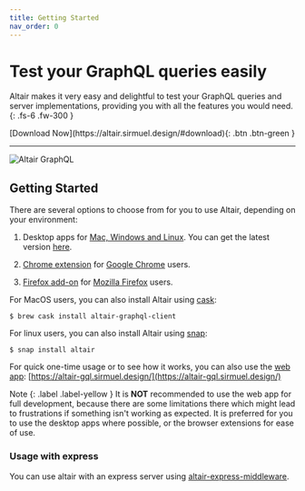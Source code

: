 ```yaml
---
title: Getting Started
nav_order: 0
---
```


# Test your GraphQL queries easily

Altair makes it very easy and delightful to test your GraphQL queries and server implementations, providing you with all the features you would need.
{: .fs-6 .fw-300 }

<span class="fs-6">
[Download Now](https://altair.sirmuel.design/#download){: .btn .btn-green }
</span>

---

![Altair GraphQL](/assets/img/app-shot.png)

## Getting Started

There are several options to choose from for you to use Altair, depending on your environment:

1. Desktop apps for [Mac, Windows and Linux](https://altair.sirmuel.design/). You can get the latest version [here](https://altair.sirmuel.design/#download).
1. [Chrome extension](https://chrome.google.com/webstore/detail/altair-graphql-client/flnheeellpciglgpaodhkhmapeljopja) for [Google Chrome](https://www.google.com/chrome/) users.

1. [Firefox add-on](https://addons.mozilla.org/en-US/firefox/addon/altair-graphql-client/) for [Mozilla Firefox](https://www.mozilla.org/en-US/firefox/) users.


For MacOS users, you can also install Altair using [cask](https://github.com/Homebrew/homebrew-cask):

```
$ brew cask install altair-graphql-client
```

For linux users, you can also install Altair using [snap](https://snapcraft.io/altair):

```
$ snap install altair
```

For quick one-time usage or to see how it works, you can also use the [web app](https://altair-gql.sirmuel.design/): [https://altair-gql.sirmuel.design/](https://altair-gql.sirmuel.design/)

Note
{: .label .label-yellow }
It is **NOT** recommended to use the web app for full development, because there are some limitations there which might lead to frustrations if something isn't working as expected. It is preferred for you to use the desktop apps where possible, or the browser extensions for ease of use.


### Usage with express
You can use altair with an express server using [altair-express-middleware](/docs/integrations/altair-express-middleware).
